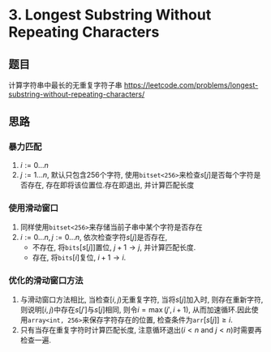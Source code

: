 # 3. Longest Substring Without Repeating Characters
## 题目
计算字符串中最长的无重复字符子串
https://leetcode.com/problems/longest-substring-without-repeating-characters/

## 思路
### 暴力匹配
1. $i:=0 \dots n$
1. $j:=1 \dots n$, 默认只包含256个字符, 使用`bitset<256>`来检查$s[j]$是否每个字符是否存在, 存在即将该位置位.存在即退出, 并计算匹配长度

### 使用滑动窗口
1. 同样使用`bitset<256>`来存储当前子串中某个字符是否存在
1. $i:=0 \dots n, j:=0 \dots n$, 依次检查字符$s[j]$是否存在, 
    - 不存在, 将$\mathtt{bits}[s[j]]$置位, $j+1\rightarrow j$, 并计算匹配长度.
    - 存在, 将$\mathtt{bits}[i]$复位, $i+1 \rightarrow i$.

### 优化的滑动窗口方法
1. 与滑动窗口方法相比, 当检查$[i,j)$无重复字符, 当将$s[j]$加入时, 则存在重新字符, 则说明$[i,j)$中存在$s[j']$与$s[j]$相同, 则令$i= \max(j', i+1)$, 从而加速循环.因此使用`array<int, 256>`来保存字符存在的位置, 检查条件为$\mathtt{arr}[s[j]] \ge i$.
1. 只有当存在重复字符时计算匹配长度, 注意循环退出($i < n \text{ and } j < n$)时需要再检查一遍.
